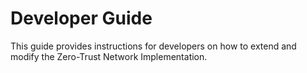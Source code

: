 # Developer Guide

This guide provides instructions for developers on how to extend and modify the Zero-Trust Network Implementation.